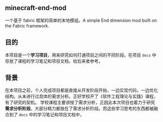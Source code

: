 ## minecraft-end-mod

一个基于 fabric 框架的简单的末地模组。A simple End dimension mod built on the Fabric framework.

## 目的

本项目是一个**学习项目**，用来研究如何打通项目之间的不同阶段。在项目 `docs` 中存放了课程的学习笔记和项目文档，给后来者参考。

## 背景

在本项目之前，个人完成项目都是直接从开发阶段开始，一边实现代码，一边优化结构。从未进行过具体的需求分析。正好学校开了《软件工程理论与实践》课程，有了研究的契机。
学校课程主要讲授了需求分析，正因此本次项目也着力于研究**需求分析阶段**，大部分精力都放在了需求分析阶段。而这些学习思考的东西都被融合到了 `docs` 中的学习笔记和项目文档中，